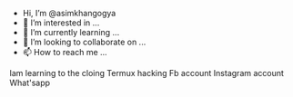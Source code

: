 - Hi, I’m @asimkhangogya
- 👀 I’m interested in ...
- 🌱 I’m currently learning ...
- 💞️ I’m looking to collaborate on ...
- 📫 How to reach me ...

<!---
asimkhangogya/asimkhangogya is a ✨ special ✨ repository because its `README.md` (this file) appears on your GitHub profile.
You can click the Preview link to take a look at your changes.
--->
Iam learning to the cloing 
Termux hacking
Fb account
Instagram account
What'sapp

